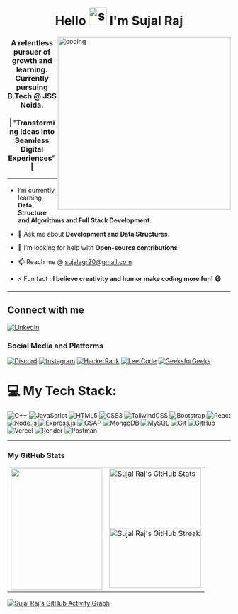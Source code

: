 <div>
  <h1 align="center">Hello <img src="https://fonts.gstatic.com/s/e/notoemoji/latest/1f44b_1f3fb/512.webp" height="40" width="40" alt="sujal862" /> I'm Sujal Raj</h1> 
<img align="right" alt="coding" width="390" src="https://cdn.dribbble.com/users/1162077/screenshots/3848914/programmer.gif">
<div>
<h3 align="center">  A relentless pursuer of growth and learning. Currently pursuing B.Tech @ JSS Noida. <br> 
<br>
|"Transforming Ideas into Seamless Digital Experiences"|<hr>
</h3>





- I’m currently learning **Data Structure and Algorithms and Full Stack Development.** 

- 💬 Ask me about **Development and Data Structures.**

- 🤝 I’m looking for help with **Open-source contributions**

- 📫 Reach me @ sujalagr20@gmail.com

- ⚡ Fun fact : **I believe creativity and humor make coding more fun! 😄**

<hr>

## Connect with me 
[![LinkedIn](https://img.shields.io/badge/LinkedIn-0077B5?style=flat&logo=linkedin&logoColor=white)](https://linkedin.com/in/sujal-raj)

### Social Media and Platforms
[![Discord](https://img.shields.io/badge/Discord-7289DA?style=flat&logo=discord&logoColor=white)](https://discordapp.com/users/sujal0592)
[![Instagram](https://img.shields.io/badge/Instagram-E4405F?style=flat&logo=instagram&logoColor=white)](https://instagram.com/sujal_862)
[![HackerRank](https://img.shields.io/badge/HackerRank-2EC866?style=flat&logo=hackerrank&logoColor=white)](https://www.hackerrank.com/profile/sujalagr20)
[![LeetCode](https://img.shields.io/badge/LeetCode-FFA116?style=flat&logo=leetcode&logoColor=black)](https://leetcode.com/u/sujal20/)
[![GeeksforGeeks](https://img.shields.io/badge/GeeksforGeeks-05CC47?style=flat&logo=geeksforgeeks&logoColor=white)](https://www.geeksforgeeks.org/user/sujalae706/)

# 💻 My Tech Stack:

![C++](https://img.shields.io/badge/C++-00599C?style=for-the-badge&logo=cplusplus&logoColor=white) 
![JavaScript](https://img.shields.io/badge/JavaScript-F7DF1E?style=for-the-badge&logo=javascript&logoColor=black) 
![HTML5](https://img.shields.io/badge/HTML5-%23E34F26.svg?style=for-the-badge&logo=html5&logoColor=white) 
![CSS3](https://img.shields.io/badge/CSS3-%231572B6.svg?style=for-the-badge&logo=css3&logoColor=white) 
![TailwindCSS](https://img.shields.io/badge/TailwindCSS-%2306B6D4.svg?style=for-the-badge&logo=tailwindcss&logoColor=white) 
![Bootstrap](https://img.shields.io/badge/Bootstrap-%237952B3.svg?style=for-the-badge&logo=bootstrap&logoColor=white) 
![React](https://img.shields.io/badge/React-%2361DAFB.svg?style=for-the-badge&logo=react&logoColor=black) 
![Node.js](https://img.shields.io/badge/Node.js-339933?style=for-the-badge&logo=nodedotjs&logoColor=white) 
![Express.js](https://img.shields.io/badge/Express.js-%23000000.svg?style=for-the-badge&logo=express&logoColor=white) 
![GSAP](https://img.shields.io/badge/GSAP-%2388CCEA.svg?style=for-the-badge&logo=greensock&logoColor=white) 
![MongoDB](https://img.shields.io/badge/MongoDB-%2347A248.svg?style=for-the-badge&logo=mongodb&logoColor=white) 
![MySQL](https://img.shields.io/badge/MySQL-%234479A1.svg?style=for-the-badge&logo=mysql&logoColor=white) 
![Git](https://img.shields.io/badge/Git-%23F05033.svg?style=for-the-badge&logo=git&logoColor=white) 
![GitHub](https://img.shields.io/badge/GitHub-%23121011.svg?style=for-the-badge&logo=github&logoColor=white) 
![Vercel](https://img.shields.io/badge/Vercel-%23000000.svg?style=for-the-badge&logo=vercel&logoColor=white) 
![Render](https://img.shields.io/badge/Render-%23646CFF.svg?style=for-the-badge&logo=render&logoColor=white) 
![Postman](https://img.shields.io/badge/Postman-%23FF6C37.svg?style=for-the-badge&logo=postman&logoColor=white) 
 


<hr>

<h3>My GitHub Stats</h3>

<div>
  <table width="100%">
    <tr>
      <!-- Most Used Languages -->
      <td width="50%" valign="top">
        <a href="https://github.com/sujal862">
          <img src="https://github-readme-stats.vercel.app/api/top-langs/?username=sujal862&theme=highcontrast&title_color=ffffff&text_color=c9cacc&icon_color=4AB097&hide_border=false&include_all_commits=true&count_private=true&layout=compact" width="100%" height="275px" />
        </a>
      </td>
      <!-- GitHub Stats and Streak Stats -->
      <td width="50%" valign="top">
        <a href="https://github.com/sujal862">
          <img src="https://github-readme-stats.vercel.app/api?username=sujal862&show_icons=true&line_height=27&count_private=true&title_color=ffffff&text_color=c9cacc&icon_color=4AB097&theme=highcontrast" alt="Sujal Raj's GitHub Stats" width="100%" height="135px" />
        </a>
        <br />
        <a href="https://git.io/streak-stats">
          <img src="https://streak-stats.demolab.com/?user=sujal862&theme=highcontrast" alt="Sujal Raj's GitHub Streak" width="100%" height="135px" />
        </a>
      </td>
    </tr>
  </table>
</div>

<a href="https://github.com/sujal862/github-readme-activity-graph">
  <img src="https://github-readme-activity-graph.vercel.app/graph?username=sujal862&theme=high-contrast" alt="Sujal Raj's GitHub Activity Graph" />
</a>

